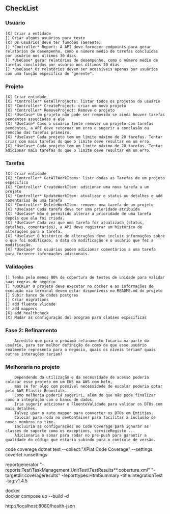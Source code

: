 
## CheckList

### Usuário
    [X] Criar a entidade
    [] Criar alguns usuários para teste
    [X] Os usuários deve ter funcões (Gerente)
    [] *Controller* Report: A API deve fornecer endpoints para gerar relatórios de desempenho, como o número médio de tarefas concluídas por usuário nos últimos 30 dias.
    [] *UseCase* gerar relatórios de desempenho, como o número médio de tarefas concluídas por usuário nos últimos 30 dias
    [] *UseCase* Os relatórios devem ser acessíveis apenas por usuários com uma função específica de "gerente". 


### Projeto
    [X] Criar entidade
    [X] *Controller* GetAllProjects: listar todos os projetos do usuário
    [X] *Controller* CreateProject: criar um novo projeto
    [X] *Controller* RemoveProject: Remove o projeto
    [X] *UseCase* Um projeto não pode ser removido se ainda houver tarefas pendentes associadas a ele
    [X] *UseCase* Caso o usuário tente remover um projeto com tarefas pendentes, a API deve retornar um erro e sugerir a conclusão ou remoção das tarefas primeiro.
    [X] *UseCase* Cada projeto tem um limite máximo de 20 tarefas. Tentar criar com mais tarefas do que o limite deve resultar em um erro.
    [X] *UseCase* Cada projeto tem um limite máximo de 20 tarefas. Tentar adicionar mais tarefas do que o limite deve resultar em um erro.


### Tarefas
    [X] Criar entidade
    [X] *Controller* GetAllWorkItems: listr dodas as Tarefas de um projeto especifico
    [X] *Controller* CreateWorkItem: adicionar uma nova tarefa a um projeto
    [X] *Controller* UpdateWorkItem: atualizar o status ou detalhes e add comentarios de uma tarefa
    [X] *Controller* DeleteWorkItem: remover uma tarefa de um projeto
    [X] *UseCase* Cada tarefa deve ter uma prioridade atribuída
    [X] *UseCase* Não é permitido alterar a prioridade de uma tarefa depois que ela foi criada.
    [X] *UseCase* Cada vez que uma tarefa for atualizada (status, detalhes, comentarios), a API deve registrar um histórico de alterações para a tarefa.
    [X] *UseCase* O histórico de alterações deve incluir informações sobre o que foi modificado, a data da modificação e o usuário que fez a modificação.
    [X] *UseCase* Os usuários podem adicionar comentários a uma tarefa para fornecer informações adicionais.

### Validações
    [] Tenha pelo menos 80% de cobertura de testes de unidade para validar suas regras de negócio
    [] *DOCKER* O projeto deve executar no docker e as informações de execução via terminal devem estar disponíveis no README.md do projeto
    [] Subir banco de dados postgres
    [] Criar migrations
    [] add fluente vlidade
    [] add mappers
    [X] add healthcheck
    [X] Mudar as configuração dol program para classes expecificas
 
### Fase 2: Refinamento
        Acredito que para o próximo refinamento focaria na parte do usuário, para ter melhor definição de como de que esse usuário realmente representa para o negócio, quais os níveis teriam? quais outras interações teriam? 

### Melhoraria no projeto
        Dependendo da utilização e da necessidade de acesso poderia colocar esse projeto em um EKS na AWS com helm,  
        mas se for algo com possível necessidade de escalar poderia optar pelo AWS Elastic Beanstalk. 
        Como melhoria poderiá sugeriri, além do que não pode finalizar como a integração com o banco de dados,  
        Iria sugerir adicionar o FluenteValidade para validar os DTOs com mais detalhes.
        Talvez usar o auto mapper para converter os DTOs em Emtities.
        Colocar para roda no devContainer para facilitar a inclusão de novos membros no time. 
        Incluiria as configurações no Code Coverage para ignorar as classes de suporte como os exceptions, serviceRegiste ... 
        Adicionaria o sonar para rodar no pre-push para garantir a qualidade do código que estaria subindo para o controle de versão. 


code coverege
dotnet test --collect:"XPlat Code Coverage" --settings coverlet.runsettings

reportgenerator "-reports:Test\TaskManagement.UnitTest\TestResults\*\*.cobertura.xml" "-targetdir:coverageresults" -reporttypes:HtmlSummary -title:IntegrationTest -tag:v1.4.5


docker  
docker compose up --build -d

http://localhost:8080/health-json